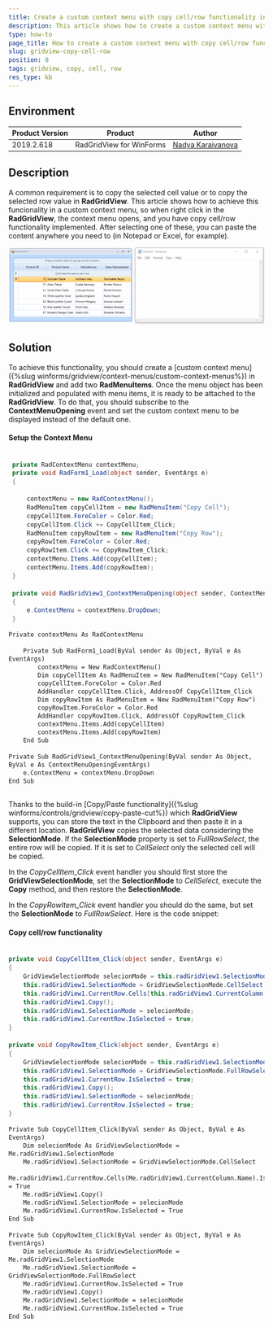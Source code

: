 ```yaml
---
title: Create a custom context menu with copy cell/row functionality in RadGridView
description: This article shows how to create a custom context menu with copy cell/row functionality in RadGridView
type: how-to
page_title: How to create a custom context menu with copy cell/row functionality in RadGridView
slug: gridview-copy-cell-row
position: 0
tags: gridview, copy, cell, row
res_type: kb
---
```


## Environment
 
|Product Version|Product|Author|
|----|----|----|
|2019.2.618|RadGridView for WinForms|[Nadya Karaivanova](https://www.telerik.com/blogs/author/nadya-karaivanova)|


## Description

A common requirement is to copy the selected cell value or to copy the selected row value in **RadGridView**. This article shows how to achieve this funcionality in a custom context menu, so when right click in the **RadGridView**, the context menu opens, and you have copy cell/row functionality implemented. After selecting one of these, you can paste the content anywhere you need to (in Notepad or Excel, for example).

![radgridview-copy-cell-row](images/radgridview-copy-cell-row.gif)

## Solution 

To achieve this functionality, you should create a [custom context menu]({%slug winforms/gridview/context-menus/custom-context-menus%}) in **RadGridView** and add two **RadMenuItems**. Once the menu object has been initialized and populated with menu items, it is ready to be attached to the **RadGridView**. To do that, you should subscribe to the **ContextMenuOpening** event and set the custom context menu to be displayed instead of the default one.

####  Setup the Context Menu

````C#

 private RadContextMenu contextMenu;
 private void RadForm1_Load(object sender, EventArgs e)
 {

     contextMenu = new RadContextMenu();
     RadMenuItem copyCellItem = new RadMenuItem("Copy Cell");
     copyCellItem.ForeColor = Color.Red;
     copyCellItem.Click += CopyCellItem_Click;
     RadMenuItem copyRowItem = new RadMenuItem("Copy Row");
     copyRowItem.ForeColor = Color.Red;
     copyRowItem.Click += CopyRowItem_Click;
     contextMenu.Items.Add(copyCellItem);
     contextMenu.Items.Add(copyRowItem);
 }

 private void RadGridView1_ContextMenuOpening(object sender, ContextMenuOpeningEventArgs e)
 {
     e.ContextMenu = contextMenu.DropDown;
 }          

````
````VB.NET
Private contextMenu As RadContextMenu

    Private Sub RadForm1_Load(ByVal sender As Object, ByVal e As EventArgs)
        contextMenu = New RadContextMenu()
        Dim copyCellItem As RadMenuItem = New RadMenuItem("Copy Cell")
        copyCellItem.ForeColor = Color.Red
        AddHandler copyCellItem.Click, AddressOf CopyCellItem_Click
        Dim copyRowItem As RadMenuItem = New RadMenuItem("Copy Row")
        copyRowItem.ForeColor = Color.Red
        AddHandler copyRowItem.Click, AddressOf CopyRowItem_Click
        contextMenu.Items.Add(copyCellItem)
        contextMenu.Items.Add(copyRowItem)
    End Sub    
     
Private Sub RadGridView1_ContextMenuOpening(ByVal sender As Object, ByVal e As ContextMenuOpeningEventArgs)
    e.ContextMenu = contextMenu.DropDown
End Sub     
    
````

Thanks to the build-in [Copy/Paste functionality]({%slug winforms/controls/gridview/copy-paste-cut%}) which **RadGridView** supports, you can store the text in the Clipboard and then paste it in a different location. **RadGridView** copies the selected data considering the **SelectionMode**. If the **SelectionMode** property is set to *FullRowSelect*, the entire row will be copied. If it is set to *CellSelect* only the selected cell will be copied. 

In the *CopyCellItem_Click* event handler you should first store the **GridViewSelectionMode**, set the **SelectionMode** to *CellSelect*, execute the **Copy** method, and then restore the **SelectionMode**. 

In the *CopyRowItem_Click* event handler you should do the same, but set the **SelectionMode** to *FullRowSelect*. Here is the code snippet:

####  Copy cell/row functionality

````C#

private void CopyCellItem_Click(object sender, EventArgs e)
{
    GridViewSelectionMode selecionMode = this.radGridView1.SelectionMode;
    this.radGridView1.SelectionMode = GridViewSelectionMode.CellSelect;
    this.radGridView1.CurrentRow.Cells[this.radGridView1.CurrentColumn.Name].IsSelected = true;
    this.radGridView1.Copy();
    this.radGridView1.SelectionMode = selecionMode;
    this.radGridView1.CurrentRow.IsSelected = true;
}

private void CopyRowItem_Click(object sender, EventArgs e)
{
    GridViewSelectionMode selecionMode = this.radGridView1.SelectionMode;
    this.radGridView1.SelectionMode = GridViewSelectionMode.FullRowSelect;
    this.radGridView1.CurrentRow.IsSelected = true;
    this.radGridView1.Copy();
    this.radGridView1.SelectionMode = selecionMode;
    this.radGridView1.CurrentRow.IsSelected = true; 
}

````
````VB.NET
Private Sub CopyCellItem_Click(ByVal sender As Object, ByVal e As EventArgs)
    Dim selecionMode As GridViewSelectionMode = Me.radGridView1.SelectionMode
    Me.radGridView1.SelectionMode = GridViewSelectionMode.CellSelect
    Me.radGridView1.CurrentRow.Cells(Me.radGridView1.CurrentColumn.Name).IsSelected = True
    Me.radGridView1.Copy()
    Me.radGridView1.SelectionMode = selecionMode
    Me.radGridView1.CurrentRow.IsSelected = True
End Sub

Private Sub CopyRowItem_Click(ByVal sender As Object, ByVal e As EventArgs)
    Dim selecionMode As GridViewSelectionMode = Me.radGridView1.SelectionMode
    Me.radGridView1.SelectionMode = GridViewSelectionMode.FullRowSelect
    Me.radGridView1.CurrentRow.IsSelected = True
    Me.radGridView1.Copy()
    Me.radGridView1.SelectionMode = selecionMode
    Me.radGridView1.CurrentRow.IsSelected = True
End Sub
    
````





    
   
  
    
 
